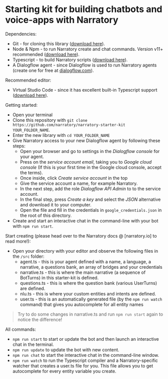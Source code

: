 # Starting kit for building chatbots and voice-apps with Narratory

Dependencies:
* Git - for cloning this library ([download here](https://git-scm.com/downloads)).
* Node & Npm - to run Narratory create and chat commands. Version v11+ recommended ([download here](https://nodejs.org/en/download/)).
* Typescript - to build Narratory scripts ([download here](https://www.typescriptlang.org/)).
* A Dialogflow agent - since Dialogflow is used to run Narratory agents (create one for free at [dialogflow.com](https://dialogflow.com)).

Recommended editor: 
* Virtual Studio Code - since it has excellent built-in Typescript support ([download here](https://code.visualstudio.com/)).

Getting started:
* Open your terminal
* Clone this repository with `git clone https://github.com/narratory/narratory-starter-kit YOUR_FOLDER_NAME`.
* Enter the new library with `cd YOUR_FOLDER_NAME`
* Give Narratory access to your new Dialogflow agent by following these steps:
  * Open your browser and go to settings in the _Dialogflow console_ for your agent.
  * Press on the _service account email_, taking you to _Google cloud console_ (If this is your first time in the Google cloud console, accept the terms).
  * Once inside, click _Create service account_ in the top 
  * Give the service account a name, for example Narratory.
  * In the next step, add the role _Dialogflow API Admin_ to to the service account.
  * In the final step, press _Create a key_ and select the _JSON_ alternative and download it to your computer.
  * Open the file and fill in the credentials in `google_credentials.json` in the root of this directory.
* Create and start an interactive chat in the command-line with your bot with `npm run start`.

Start creating (please head over to the Narratory docs @ [narratory.io] to read more!):
* Open your directory with your editor and observe the following files in the `/src` folder:
  * agent.ts - this is your agent defined with a name, a language, a narrative, a questions bank, an array of bridges and your credentials
  * narrative.ts - this is where the main narrative (a sequence of BotTurns) in this starter-kit is defined. 
  * questions.ts - this is where the question bank (various UserTurns) are defined.
  * nlu.ts - this is where your custom entities and intents are defined.
  * user.ts - this is an automatically generated file (by the `npm run watch` command) that gives you autocomplete for all entity names

> Try to do some changes in narrative.ts and run `npm run start` again to notice the difference!

All commands:
* `npm run start` to start or update the bot and then launch an interactive chat in the terminal.
* `npm run update` to update the bot with new content.
* `npm run chat` to start the interactive chat in the command-line window.
* `npm run watch` to run the Typescript compiler and a Narratory-specific watcher that creates a user.ts file for you. This file allows you to get autocomplete for every entity variable you create.

